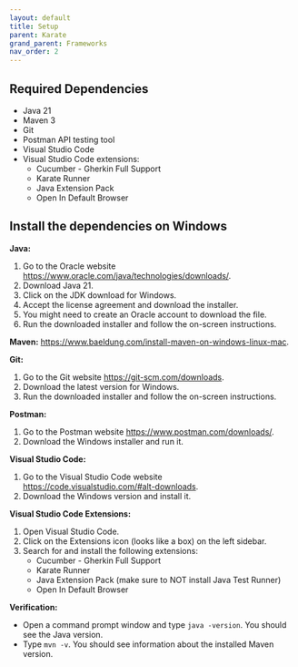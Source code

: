```yaml
---
layout: default
title: Setup
parent: Karate
grand_parent: Frameworks
nav_order: 2
---
```


## Required Dependencies

- Java 21
- Maven 3
- Git
- Postman API testing tool
- Visual Studio Code
- Visual Studio Code extensions:
    - Cucumber - Gherkin Full Support
    - Karate Runner
    - Java Extension Pack
    - Open In Default Browser

## Install the dependencies on Windows

**Java:**

1. Go to the Oracle website https://www.oracle.com/java/technologies/downloads/.
2. Download Java 21.
3. Click on the JDK download for Windows.
4. Accept the license agreement and download the installer.
5. You might need to create an Oracle account to download the file.
6. Run the downloaded installer and follow the on-screen instructions.

**Maven:** https://www.baeldung.com/install-maven-on-windows-linux-mac.

**Git:**

1. Go to the Git website https://git-scm.com/downloads.
2. Download the latest version for Windows.
3. Run the downloaded installer and follow the on-screen instructions.

**Postman:**

1. Go to the Postman website https://www.postman.com/downloads/.
2. Download the Windows installer and run it.

**Visual Studio Code:**

1. Go to the Visual Studio Code website https://code.visualstudio.com/#alt-downloads.
2. Download the Windows version and install it.

**Visual Studio Code Extensions:**

1. Open Visual Studio Code.
2. Click on the Extensions icon (looks like a box) on the left sidebar.
3. Search for and install the following extensions:
    - Cucumber - Gherkin Full Support
    - Karate Runner
    - Java Extension Pack (make sure to NOT install Java Test Runner)
    - Open In Default Browser

**Verification:**

- Open a command prompt window and type `java -version`. You should see the Java version.
- Type `mvn -v`. You should see information about the installed Maven version.
